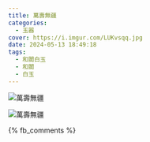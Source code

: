 ```yaml
---
title: 萬壽無疆
categories:
  - 玉器
cover: https://i.imgur.com/LUKvsqq.jpg
date: 2024-05-13 18:49:18
tags:
  - 和闐白玉
  - 和闐
  - 白玉
---
```


![萬壽無疆](https://i.imgur.com/LUKvsqq.jpg)

![萬壽無疆](https://i.imgur.com/C21vDrm.jpg)

{% fb_comments %}
